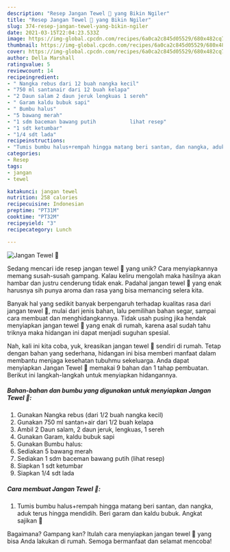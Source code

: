 ```yaml
---
description: "Resep Jangan Tewel 🍲 yang Bikin Ngiler"
title: "Resep Jangan Tewel 🍲 yang Bikin Ngiler"
slug: 374-resep-jangan-tewel-yang-bikin-ngiler
date: 2021-03-15T22:04:23.533Z
image: https://img-global.cpcdn.com/recipes/6a0ca2c845d05529/680x482cq70/jangan-tewel-🍲-foto-resep-utama.jpg
thumbnail: https://img-global.cpcdn.com/recipes/6a0ca2c845d05529/680x482cq70/jangan-tewel-🍲-foto-resep-utama.jpg
cover: https://img-global.cpcdn.com/recipes/6a0ca2c845d05529/680x482cq70/jangan-tewel-🍲-foto-resep-utama.jpg
author: Della Marshall
ratingvalue: 5
reviewcount: 14
recipeingredient:
- " Nangka rebus dari 12 buah nangka kecil"
- "750 ml santanair dari 12 buah kelapa"
- "2 Daun salam 2 daun jeruk lengkuas 1 sereh"
- " Garam kaldu bubuk sapi"
- " Bumbu halus"
- "5 bawang merah"
- "1 sdm baceman bawang putih           lihat resep"
- "1 sdt ketumbar"
- "1/4 sdt lada"
recipeinstructions:
- "Tumis bumbu halus+rempah hingga matang beri santan, dan nangka, aduk terus hingga mendidih. Beri garam dan kaldu bubuk. Angkat sajikan 💚"
categories:
- Resep
tags:
- jangan
- tewel

katakunci: jangan tewel 
nutrition: 258 calories
recipecuisine: Indonesian
preptime: "PT31M"
cooktime: "PT32M"
recipeyield: "3"
recipecategory: Lunch

---
```



![Jangan Tewel 🍲](https://img-global.cpcdn.com/recipes/6a0ca2c845d05529/680x482cq70/jangan-tewel-🍲-foto-resep-utama.jpg)

Sedang mencari ide resep jangan tewel 🍲 yang unik? Cara menyiapkannya memang susah-susah gampang. Kalau keliru mengolah maka hasilnya akan hambar dan justru cenderung tidak enak. Padahal jangan tewel 🍲 yang enak harusnya sih punya aroma dan rasa yang bisa memancing selera kita.

Banyak hal yang sedikit banyak berpengaruh terhadap kualitas rasa dari jangan tewel 🍲, mulai dari jenis bahan, lalu pemilihan bahan segar, sampai cara membuat dan menghidangkannya. Tidak usah pusing jika hendak menyiapkan jangan tewel 🍲 yang enak di rumah, karena asal sudah tahu triknya maka hidangan ini dapat menjadi suguhan spesial.




Nah, kali ini kita coba, yuk, kreasikan jangan tewel 🍲 sendiri di rumah. Tetap dengan bahan yang sederhana, hidangan ini bisa memberi manfaat dalam membantu menjaga kesehatan tubuhmu sekeluarga. Anda dapat menyiapkan Jangan Tewel 🍲 memakai 9 bahan dan 1 tahap pembuatan. Berikut ini langkah-langkah untuk menyiapkan hidangannya.

<!--inarticleads1-->

##### Bahan-bahan dan bumbu yang digunakan untuk menyiapkan Jangan Tewel 🍲:

1. Gunakan  Nangka rebus (dari 1/2 buah nangka kecil)
1. Gunakan 750 ml santan+air dari 1/2 buah kelapa
1. Ambil 2 Daun salam, 2 daun jeruk, lengkuas, 1 sereh
1. Gunakan  Garam, kaldu bubuk sapi
1. Gunakan  Bumbu halus:
1. Sediakan 5 bawang merah
1. Sediakan 1 sdm baceman bawang putih           (lihat resep)
1. Siapkan 1 sdt ketumbar
1. Siapkan 1/4 sdt lada




<!--inarticleads2-->

##### Cara membuat Jangan Tewel 🍲:

1. Tumis bumbu halus+rempah hingga matang beri santan, dan nangka, aduk terus hingga mendidih. Beri garam dan kaldu bubuk. Angkat sajikan 💚




Bagaimana? Gampang kan? Itulah cara menyiapkan jangan tewel 🍲 yang bisa Anda lakukan di rumah. Semoga bermanfaat dan selamat mencoba!
